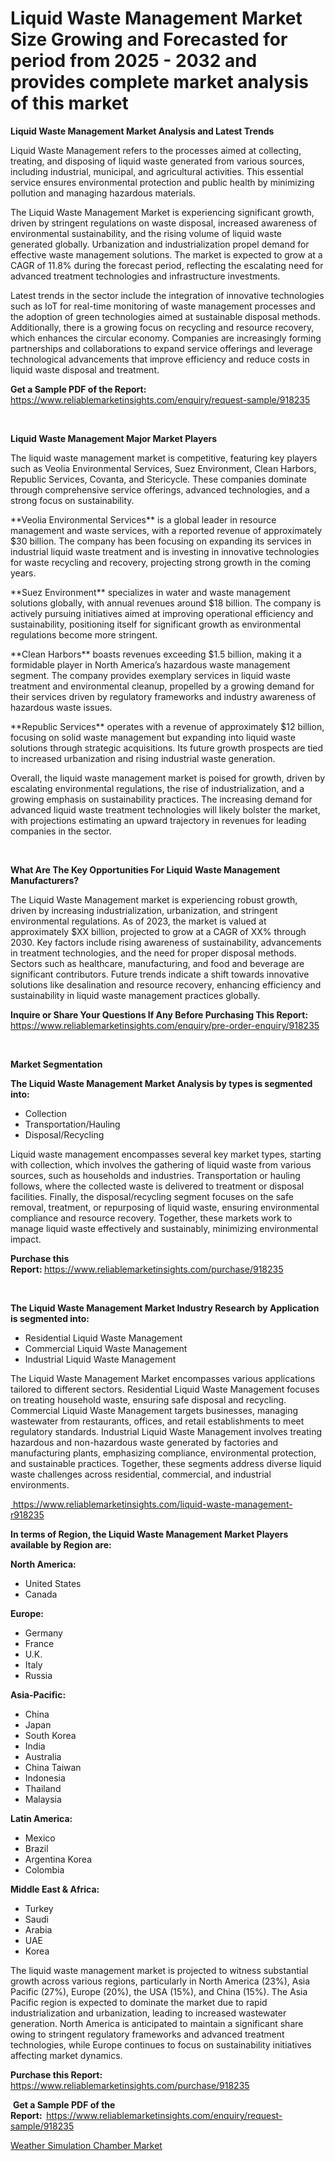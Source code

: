 <p><h1>Liquid Waste Management Market Size Growing and Forecasted for period from 2025 - 2032 and provides complete market analysis of this market</h1></p><p><strong>Liquid Waste Management Market Analysis and Latest Trends</strong></p>
<p><p>Liquid Waste Management refers to the processes aimed at collecting, treating, and disposing of liquid waste generated from various sources, including industrial, municipal, and agricultural activities. This essential service ensures environmental protection and public health by minimizing pollution and managing hazardous materials.</p><p>The Liquid Waste Management Market is experiencing significant growth, driven by stringent regulations on waste disposal, increased awareness of environmental sustainability, and the rising volume of liquid waste generated globally. Urbanization and industrialization propel demand for effective waste management solutions. The market is expected to grow at a CAGR of 11.8% during the forecast period, reflecting the escalating need for advanced treatment technologies and infrastructure investments.</p><p>Latest trends in the sector include the integration of innovative technologies such as IoT for real-time monitoring of waste management processes and the adoption of green technologies aimed at sustainable disposal methods. Additionally, there is a growing focus on recycling and resource recovery, which enhances the circular economy. Companies are increasingly forming partnerships and collaborations to expand service offerings and leverage technological advancements that improve efficiency and reduce costs in liquid waste disposal and treatment.</p></p>
<p><strong>Get a Sample PDF of the Report:&nbsp;</strong> <a href="https://www.reliablemarketinsights.com/enquiry/request-sample/918235?utm_campaign=3270&utm_medium=2&utm_source=Github&utm_content=ia&utm_term=07032025&utm_id=liquid-waste-management">https://www.reliablemarketinsights.com/enquiry/request-sample/918235</a></p>
<p>&nbsp;</p>
<p><strong>Liquid Waste Management Major Market Players</strong></p>
<p><p>The liquid waste management market is competitive, featuring key players such as Veolia Environmental Services, Suez Environment, Clean Harbors, Republic Services, Covanta, and Stericycle. These companies dominate through comprehensive service offerings, advanced technologies, and a strong focus on sustainability.</p><p>**Veolia Environmental Services** is a global leader in resource management and waste services, with a reported revenue of approximately $30 billion. The company has been focusing on expanding its services in industrial liquid waste treatment and is investing in innovative technologies for waste recycling and recovery, projecting strong growth in the coming years.</p><p>**Suez Environment** specializes in water and waste management solutions globally, with annual revenues around $18 billion. The company is actively pursuing initiatives aimed at improving operational efficiency and sustainability, positioning itself for significant growth as environmental regulations become more stringent.</p><p>**Clean Harbors** boasts revenues exceeding $1.5 billion, making it a formidable player in North America’s hazardous waste management segment. The company provides exemplary services in liquid waste treatment and environmental cleanup, propelled by a growing demand for their services driven by regulatory frameworks and industry awareness of hazardous waste issues.</p><p>**Republic Services** operates with a revenue of approximately $12 billion, focusing on solid waste management but expanding into liquid waste solutions through strategic acquisitions. Its future growth prospects are tied to increased urbanization and rising industrial waste generation.</p><p>Overall, the liquid waste management market is poised for growth, driven by escalating environmental regulations, the rise of industrialization, and a growing emphasis on sustainability practices. The increasing demand for advanced liquid waste treatment technologies will likely bolster the market, with projections estimating an upward trajectory in revenues for leading companies in the sector.</p></p>
<p>&nbsp;</p>
<p><strong>What Are The Key Opportunities For Liquid Waste Management Manufacturers?</strong></p>
<p><p>The Liquid Waste Management market is experiencing robust growth, driven by increasing industrialization, urbanization, and stringent environmental regulations. As of 2023, the market is valued at approximately $XX billion, projected to grow at a CAGR of XX% through 2030. Key factors include rising awareness of sustainability, advancements in treatment technologies, and the need for proper disposal methods. Sectors such as healthcare, manufacturing, and food and beverage are significant contributors. Future trends indicate a shift towards innovative solutions like desalination and resource recovery, enhancing efficiency and sustainability in liquid waste management practices globally.</p></p>
<p><strong>Inquire or Share Your Questions If Any Before Purchasing This Report:</strong> <a href="https://www.reliablemarketinsights.com/enquiry/pre-order-enquiry/918235?utm_campaign=3270&utm_medium=2&utm_source=Github&utm_content=ia&utm_term=07032025&utm_id=liquid-waste-management">https://www.reliablemarketinsights.com/enquiry/pre-order-enquiry/918235</a></p>
<p>&nbsp;</p>
<p><strong>Market Segmentation</strong></p>
<p><strong>The Liquid Waste Management Market Analysis by types is segmented into:</strong></p>
<p><ul><li>Collection</li><li>Transportation/Hauling</li><li>Disposal/Recycling</li></ul></p>
<p><p>Liquid waste management encompasses several key market types, starting with collection, which involves the gathering of liquid waste from various sources, such as households and industries. Transportation or hauling follows, where the collected waste is delivered to treatment or disposal facilities. Finally, the disposal/recycling segment focuses on the safe removal, treatment, or repurposing of liquid waste, ensuring environmental compliance and resource recovery. Together, these markets work to manage liquid waste effectively and sustainably, minimizing environmental impact.</p></p>
<p><strong>Purchase this Report:&nbsp;</strong><a href="https://www.reliablemarketinsights.com/purchase/918235?utm_campaign=3270&utm_medium=2&utm_source=Github&utm_content=ia&utm_term=07032025&utm_id=liquid-waste-management">https://www.reliablemarketinsights.com/purchase/918235</a></p>
<p>&nbsp;</p>
<p><strong>The Liquid Waste Management Market Industry Research by Application is segmented into:</strong></p>
<p><ul><li>Residential Liquid Waste Management</li><li>Commercial Liquid Waste Management</li><li>Industrial Liquid Waste Management</li></ul></p>
<p><p>The Liquid Waste Management Market encompasses various applications tailored to different sectors. Residential Liquid Waste Management focuses on treating household waste, ensuring safe disposal and recycling. Commercial Liquid Waste Management targets businesses, managing wastewater from restaurants, offices, and retail establishments to meet regulatory standards. Industrial Liquid Waste Management involves treating hazardous and non-hazardous waste generated by factories and manufacturing plants, emphasizing compliance, environmental protection, and sustainable practices. Together, these segments address diverse liquid waste challenges across residential, commercial, and industrial environments.</p></p>
<p><a href="https://www.reliablemarketinsights.com/liquid-waste-management-r918235?utm_campaign=3270&utm_medium=2&utm_source=Github&utm_content=ia&utm_term=07032025&utm_id=liquid-waste-management">&nbsp;https://www.reliablemarketinsights.com/liquid-waste-management-r918235</a></p>
<p><strong>In terms of Region, the Liquid Waste Management Market Players available by Region are:</strong></p>
<p>
    <p> <strong> North America: </strong>
        <ul>
            <li>United States</li>
            <li>Canada</li>
        </ul>
        </p> 
    <p> <strong> Europe: </strong>
        <ul>
            <li>Germany</li>
            <li>France</li>
            <li>U.K.</li>
            <li>Italy</li>
            <li>Russia</li>
        </ul>
        </p> 
    <p> <strong> Asia-Pacific: </strong>
        <ul>
            <li>China</li>
            <li>Japan</li>
            <li>South Korea</li>
            <li>India</li>
            <li>Australia</li>
            <li>China Taiwan</li>
            <li>Indonesia</li>
            <li>Thailand</li>
            <li>Malaysia</li>
        </ul>
        </p> 
    <p> <strong> Latin America: </strong>
        <ul>
            <li>Mexico</li>
            <li>Brazil</li>
            <li>Argentina Korea</li>
            <li>Colombia</li>
        </ul>
        </p> 
    <p> <strong> Middle East & Africa: </strong>
        <ul>
            <li>Turkey</li>
            <li>Saudi</li>
            <li>Arabia</li>
            <li>UAE</li>
            <li>Korea</li>
        </ul>
    </p>
    </p>
<p><p>The liquid waste management market is projected to witness substantial growth across various regions, particularly in North America (23%), Asia Pacific (27%), Europe (20%), the USA (15%), and China (15%). The Asia Pacific region is expected to dominate the market due to rapid industrialization and urbanization, leading to increased wastewater generation. North America is anticipated to maintain a significant share owing to stringent regulatory frameworks and advanced treatment technologies, while Europe continues to focus on sustainability initiatives affecting market dynamics.</p></p>
<p><strong>Purchase this Report: </strong><a href="https://www.reliablemarketinsights.com/purchase/918235?utm_campaign=3270&utm_medium=2&utm_source=Github&utm_content=ia&utm_term=07032025&utm_id=liquid-waste-management">https://www.reliablemarketinsights.com/purchase/918235</a></p>
<p>&nbsp;<strong>Get a Sample PDF of the Report:&nbsp;&nbsp;</strong><a href="https://www.reliablemarketinsights.com/enquiry/request-sample/918235?utm_campaign=3270&utm_medium=2&utm_source=Github&utm_content=ia&utm_term=07032025&utm_id=liquid-waste-management">https://www.reliablemarketinsights.com/enquiry/request-sample/918235</a></p>
<p><strong></strong></p>
<p><p><a href="https://github.com/daemluari/Market-Research-Report-List-1/blob/main/weather-simulation-chamber-market.md?utm_campaign=3270&utm_medium=2&utm_source=Github&utm_content=ia&utm_term=07032025&utm_id=liquid-waste-management">Weather Simulation Chamber Market</a></p></p>